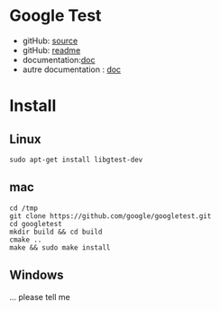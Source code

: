 

# Google Test
- gitHub: [source](https://github.com/google/googletest)
- gitHub: [readme](https://github.com/google/googletest/blob/master/README.md)
- documentation:[doc](https://github.com/google/googletest/blob/master/googletest/docs/primer.md#simple-tests)
- autre documentation : [doc](https://developer.ibm.com/technologies/systems/articles/au-googletestingframework)


# Install

## Linux
```
sudo apt-get install libgtest-dev
```

## mac
```
cd /tmp
git clone https://github.com/google/googletest.git
cd googletest
mkdir build && cd build
cmake ..
make && sudo make install
```

## Windows
... please tell me